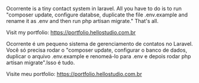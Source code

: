 Ocorrente  is a tiny  contact system in laravel. All you have to do is to run "composer update,   configure databse,  duplicate the file .env.example and rename it as .env and then run  php artisan migrate." That's all.

Visit my portfolio: https://portfolio.hellostudio.com.br

Ocorrente é  um pequeno sistema de gerenciamento de contatos no Laravel. Você só precisa rodar o "composer update,  configurar o  banco de dados, duplicar o arquivo .env.example e renomeá-lo para .env e depois rodar php artisan migrate".Isso é tudo.

Visite meu portfolio: https://portfolio.hellostudio.com.br
